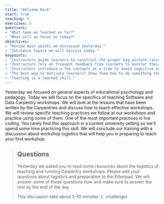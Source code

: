 ```yaml
---
title: "Welcome Back"
start: true
teaching: 5
exercises: 5
questions:
- "What have we learned so far?"
- "What will we focus on today?"
objectives:
- "Review main points we discussed yesterday."
- "Introduce topics we will discuss today."
keypoints:
- "Instructors guide learners to construct the proper big picture (accurate mental model) of the topic rather than focus on details."
- "Instructors rely on frequent feedback from learners to monitor their own presentation of the material."
- "Instructors introduce a few concepts at a time to avoid cognitive overload."
- "The best way to motivate learners? Show them how to do something they can immediately put to use and be enthusiastic about it."
- "Teaching is a learned skill."
---
```


Yesterday we focused on general aspects of educational psychology and pedagogy. Today we will focus on the specifics of teaching Software and Data Carpentry workshops.
We will look at the lessons that have been written by the Carpentries and discuss how to teach effective workshops. We will review specific
teaching practices we follow at our workshops and practice using some of them. One of the most important practices is live coding. You rarely
find this approach in a current university setting so we'll spend some time practicing this skill. We will conclude our training with a discussion 
about workshop logistics that will help you in preparing to teach your first workshop.  

> ## Questions
> 
> Yesterday we asked you to read some resources about the logistics of teaching and running Carpentry workshops. Please 
> add your questions about logistics and preparation to the Etherpad. We will answer some of these questions now and make sure to 
> answer the rest by the end of the day.
> 
> This discussion take about 5-10 minutes.
{: .challenge}

